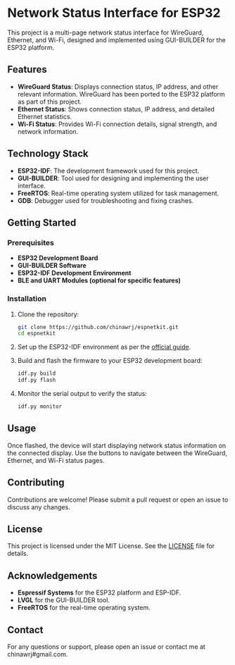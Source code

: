 # Network Status Interface for ESP32

This project is a multi-page network status interface for WireGuard, Ethernet, and Wi-Fi, designed and implemented using GUI-BUILDER for the ESP32 platform.

## Features

- **WireGuard Status**: Displays connection status, IP address, and other relevant information. WireGuard has been ported to the ESP32 platform as part of this project.
- **Ethernet Status**: Shows connection status, IP address, and detailed Ethernet statistics.
- **Wi-Fi Status**: Provides Wi-Fi connection details, signal strength, and network information.

## Technology Stack

- **ESP32-IDF**: The development framework used for this project.
- **GUI-BUILDER**: Tool used for designing and implementing the user interface.
- **FreeRTOS**: Real-time operating system utilized for task management.
- **GDB**: Debugger used for troubleshooting and fixing crashes.

## Getting Started

### Prerequisites

- **ESP32 Development Board**
- **GUI-BUILDER Software**
- **ESP32-IDF Development Environment**
- **BLE and UART Modules (optional for specific features)**

### Installation

1. Clone the repository:
    ```sh
    git clone https://github.com/chinawrj/espnetkit.git
    cd espnetkit
    ```

2. Set up the ESP32-IDF environment as per the [official guide](https://docs.espressif.com/projects/esp-idf/en/latest/esp32/get-started/index.html).

3. Build and flash the firmware to your ESP32 development board:
    ```sh
    idf.py build
    idf.py flash
    ```

4. Monitor the serial output to verify the status:
    ```sh
    idf.py monitor
    ```

## Usage

Once flashed, the device will start displaying network status information on the connected display. Use the buttons to navigate between the WireGuard, Ethernet, and Wi-Fi status pages.

## Contributing

Contributions are welcome! Please submit a pull request or open an issue to discuss any changes.

## License

This project is licensed under the MIT License. See the [LICENSE](LICENSE) file for details.

## Acknowledgements

- **Espressif Systems** for the ESP32 platform and ESP-IDF.
- **LVGL** for the GUI-BUILDER tool.
- **FreeRTOS** for the real-time operating system.

## Contact

For any questions or support, please open an issue or contact me at chinawrj#gmail.com.
